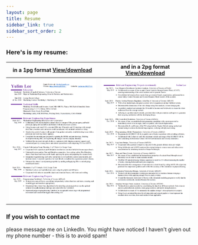 ```yaml
---
layout: page
title: Resume
sidebar_link: true
sidebar_sort_order: 2
---
```


### Here's is my resume:

in a 1pg format [View/download](/docs/YulimLee-1pgResume.pdf) | and in a 2pg format [View/download](/docs/YulimLee-2pgResume.pdf)
:-----: | :-----:
![pg1](/docs/ResumePg1.PNG "Pg1 of my Resume") | ![pg2](/docs/ResumePg2.PNG "Pg2 of my Resume")

### If you wish to contact me
please message me on LinkedIn. You might have noticed I haven't given out my phone number - this is to avoid spam! 
